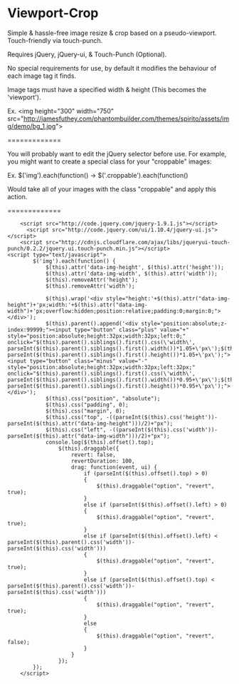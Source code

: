 Viewport-Crop
=============

Simple &amp; hassle-free image resize &amp; crop based on a pseudo-viewport. Touch-friendly via touch-punch.

Requires jQuery, jQuery-ui, & Touch-Punch (Optional).

No special requirements for use, by default it modifies the behaviour of each image tag it finds.

Image tags must have a specified width & height (This becomes the 'viewport').

Ex.
  &lt;img height="300" width="750" src="http://jamesfuthey.com/phantombuilder.com/themes/spirito/assets/img/demo/bg_1.jpg"&gt;

=============

You will probably want to edit the jQuery selector before use. For example, you might want to create a special class for your "croppable" images:

Ex.
  $('img').each(function() -> $('.croppable').each(function()
  
Would take all of your images with the class "croppable" and apply this action.



=============

        <script src="http://code.jquery.com/jquery-1.9.1.js"></script>
	      <script src="http://code.jquery.com/ui/1.10.4/jquery-ui.js"></script>
        <script src="http://cdnjs.cloudflare.com/ajax/libs/jqueryui-touch-punch/0.2.2/jquery.ui.touch-punch.min.js"></script>
	<script type="text/javascript">
            $('img').each(function() {
                $(this).attr('data-img-height', $(this).attr('height'));
                $(this).attr('data-img-width', $(this).attr('width'));
                $(this).removeAttr('height');
                $(this).removeAttr('width');

                $(this).wrap('<div style="height:'+$(this).attr("data-img-height")+'px;width:'+$(this).attr("data-img-width")+'px;overflow:hidden;position:relative;padding:0;margin:0;"></div>');
                $(this).parent().append('<div style="position:absolute;z-index:99999;"><input type="button" class="plus" value="+" style="position:absolute;height:32px;width:32px;left:0;" onclick="$(this).parent().siblings().first().css(\'width\', parseInt($(this).parent().siblings().first().width())*1.05+\'px\');$(this).parent().siblings().first().css(\'height\', parseInt($(this).parent().siblings().first().height())*1.05+\'px\');"> <input type="button" class="minus" value="-" style="position:absolute;height:32px;width:32px;left:32px;" onclick="$(this).parent().siblings().first().css(\'width\', parseInt($(this).parent().siblings().first().width())*0.95+\'px\');$(this).parent().siblings().first().css(\'height\', parseInt($(this).parent().siblings().first().height())*0.95+\'px\');"></div>');
                $(this).css("position", "absolute");
                $(this).css("padding", 0);
                $(this).css("margin", 0);
                $(this).css("top", -((parseInt($(this).css('height'))-parseInt($(this).attr("data-img-height")))/2)+"px");
                $(this).css("left", -((parseInt($(this).css('width'))-parseInt($(this).attr("data-img-width")))/2)+"px");
                console.log($(this).offset().top);
                    $(this).draggable({
                        revert: false,
                        revertDuration: 100,
                        drag: function(event, ui) {
                            if (parseInt($(this).offset().top) > 0)
                            {
                                $(this).draggable("option", "revert", true);
                            }
                            else if (parseInt($(this).offset().left) > 0)
                            {
                                $(this).draggable("option", "revert", true);
                            }
                            else if (parseInt($(this).offset().left) < parseInt($(this).parent().css('width'))-parseInt($(this).css('width')))
                            {
                                $(this).draggable("option", "revert", true);
                            }
                            else if (parseInt($(this).offset().top) < parseInt($(this).parent().css('width'))-parseInt($(this).css('width')))
                            {
                                $(this).draggable("option", "revert", true);
                            }
                            else
                            {
                                $(this).draggable("option", "revert", false);
                            }
                        }
                    });              
            });
        </script>
